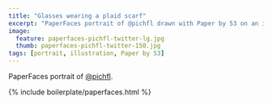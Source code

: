```yaml
---
title: "Glasses wearing a plaid scarf"
excerpt: "PaperFaces portrait of @pichfl drawn with Paper by 53 on an iPad."
image: 
  feature: paperfaces-pichfl-twitter-lg.jpg
  thumb: paperfaces-pichfl-twitter-150.jpg
tags: [portrait, illustration, Paper by 53]
---
```


PaperFaces portrait of [@pichfl](http://twitter.com/pichfl).

{% include boilerplate/paperfaces.html %}